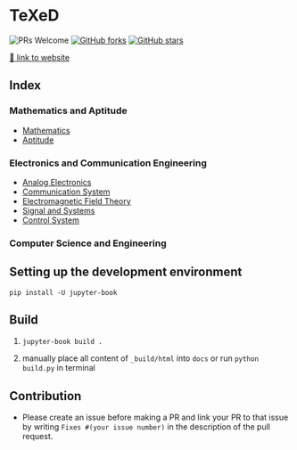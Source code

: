 # TeXeD

![PRs Welcome](https://img.shields.io/badge/PRs-welcome-brightgreen.svg?style=flat-square)
[![GitHub forks](https://img.shields.io/github/forks/JK-Open-Source-Community/babesena?style=social)](https://github.com/JK-Open-Source-Community/babesena/network/members)
[![GitHub stars](https://img.shields.io/github/stars/JK-Open-Source-Community/babesena?style=social)](https://github.com/JK-Open-Source-Community/babesena/stargazers)


[:link: link to website](https://jk-open-source-community.github.io/babesena/docs/index.html)

## Index 

### Mathematics and Aptitude 

- [Mathematics](https://jk-open-source-community.github.io/babesena/docs/src/mathematics-aptitude/maths) 
- [Aptitude](https://jk-open-source-community.github.io/babesena/docs/src/mathematics-aptitude/aptitude)

### Electronics and Communication Engineering 

- [Analog Electronics](https://jk-open-source-community.github.io/babesena/docs/src/electronics/analog/analog)
- [Communication System](https://jk-open-source-community.github.io/babesena/docs/src/electronics/communication/communication)
- [Electromagnetic Field Theory](https://jk-open-source-community.github.io/babesena/docs/src/electronics/emft/emft)
- [Signal and Systems](https://jk-open-source-community.github.io/babesena/docs/src/electronics/signal-system/signal_system)
- [Control System](https://jk-open-source-community.github.io/babesena/docs/src/electronics/control-system/control_system)

### Computer Science and Engineering

## Setting up the development environment

`pip install -U jupyter-book`

## Build

1. `jupyter-book build . `

1. manually place all content of `_build/html` into `docs` or run `python build.py` in terminal

## Contribution

* Please create an issue before making a PR and link your PR to that issue by writing ```Fixes #(your issue number)``` in the description of the pull request.


